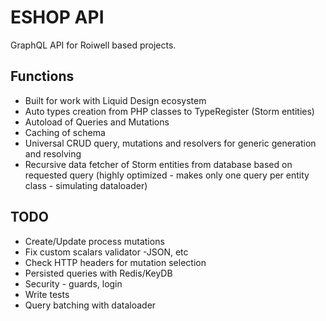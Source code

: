 # ESHOP API

GraphQL API for Roiwell based projects.

## Functions
- Built for work with Liquid Design ecosystem
- Auto types creation from PHP classes to TypeRegister (Storm entities)
- Autoload of Queries and Mutations
- Caching of schema
- Universal CRUD query, mutations and resolvers for generic generation and resolving
- Recursive data fetcher of Storm entities from database based on requested query (highly optimized - makes only one query per entity class - simulating dataloader)

## TODO
- Create/Update process mutations
- Fix custom scalars validator -JSON, etc
- Check HTTP headers for mutation selection
- Persisted queries with Redis/KeyDB
- Security - guards, login
- Write tests
- Query batching with dataloader
